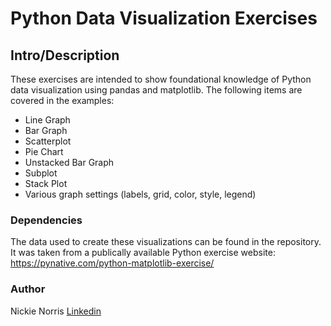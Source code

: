 # Python Data Visualization Exercises

## Intro/Description
 These exercises are intended to show foundational knowledge of Python data visualization using pandas and matplotlib. The following items are covered in the examples:
* Line Graph
* Bar Graph
* Scatterplot
* Pie Chart
* Unstacked Bar Graph
* Subplot
* Stack Plot
* Various graph settings (labels, grid, color, style, legend)

### Dependencies

The data used to create these visualizations can be found in the repository. It was taken from a publically available Python exercise website: https://pynative.com/python-matplotlib-exercise/

### Author
Nickie Norris
[Linkedin](https://www.linkedin.com/in/nickie-norris-4721b946/)
